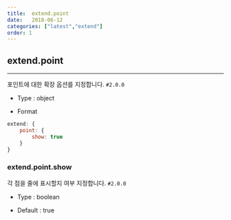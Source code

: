 ```yaml
---
title:  extend.point
date:   2018-06-12
categories: ["latest","extend"]
order: 1
---
```


## extend.point
---

포인트에 대한 확장 옵션를 지정합니다.
`#2.0.0`

* Type : object

* Format
```javascript
extend: {
	point: {
		show: true
	}
}
```

### extend.point.show

각 점을 줄에 표시할지 여부 지정합니다.
`#2.0.0`

* Type : boolean

* Default : true
